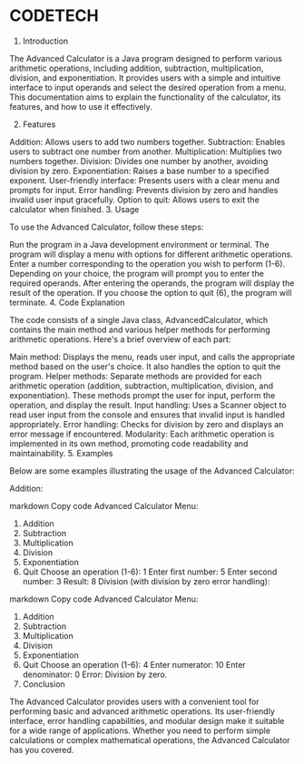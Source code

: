 # CODETECH
1. Introduction

The Advanced Calculator is a Java program designed to perform various arithmetic operations, including addition, subtraction, multiplication, division, and exponentiation. It provides users with a simple and intuitive interface to input operands and select the desired operation from a menu. This documentation aims to explain the functionality of the calculator, its features, and how to use it effectively.

2. Features

Addition: Allows users to add two numbers together.
Subtraction: Enables users to subtract one number from another.
Multiplication: Multiplies two numbers together.
Division: Divides one number by another, avoiding division by zero.
Exponentiation: Raises a base number to a specified exponent.
User-friendly interface: Presents users with a clear menu and prompts for input.
Error handling: Prevents division by zero and handles invalid user input gracefully.
Option to quit: Allows users to exit the calculator when finished.
3. Usage

To use the Advanced Calculator, follow these steps:

Run the program in a Java development environment or terminal.
The program will display a menu with options for different arithmetic operations.
Enter a number corresponding to the operation you wish to perform (1-6).
Depending on your choice, the program will prompt you to enter the required operands.
After entering the operands, the program will display the result of the operation.
If you choose the option to quit (6), the program will terminate.
4. Code Explanation

The code consists of a single Java class, AdvancedCalculator, which contains the main method and various helper methods for performing arithmetic operations. Here's a brief overview of each part:

Main method: Displays the menu, reads user input, and calls the appropriate method based on the user's choice. It also handles the option to quit the program.
Helper methods: Separate methods are provided for each arithmetic operation (addition, subtraction, multiplication, division, and exponentiation). These methods prompt the user for input, perform the operation, and display the result.
Input handling: Uses a Scanner object to read user input from the console and ensures that invalid input is handled appropriately.
Error handling: Checks for division by zero and displays an error message if encountered.
Modularity: Each arithmetic operation is implemented in its own method, promoting code readability and maintainability.
5. Examples

Below are some examples illustrating the usage of the Advanced Calculator:

Addition:

markdown
Copy code
Advanced Calculator Menu:
1. Addition
2. Subtraction
3. Multiplication
4. Division
5. Exponentiation
6. Quit
Choose an operation (1-6): 1
Enter first number: 5
Enter second number: 3
Result: 8
Division (with division by zero error handling):

markdown
Copy code
Advanced Calculator Menu:
1. Addition
2. Subtraction
3. Multiplication
4. Division
5. Exponentiation
6. Quit
Choose an operation (1-6): 4
Enter numerator: 10
Enter denominator: 0
Error: Division by zero.
6. Conclusion

The Advanced Calculator provides users with a convenient tool for performing basic and advanced arithmetic operations. Its user-friendly interface, error handling capabilities, and modular design make it suitable for a wide range of applications. Whether you need to perform simple calculations or complex mathematical operations, the Advanced Calculator has you covered.
